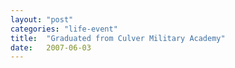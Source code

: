 ```yaml
---
layout:	"post"
categories:	"life-event"
title:	"Graduated from Culver Military Academy"
date:	2007-06-03
---
```

